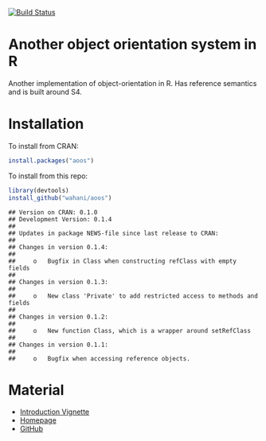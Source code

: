 [![Build Status](https://travis-ci.org/wahani/aoos.png?branch=master)](https://travis-ci.org/wahani/aoos)

# Another object orientation system in R
Another implementation of object-orientation in R. Has reference semantics and is built around S4.

# Installation
To install from CRAN:

```r
install.packages("aoos")
```

To install from this repo:

```r
library(devtools)
install_github("wahani/aoos")
```


```
## Version on CRAN: 0.1.0 
## Development Version: 0.1.4 
## 
## Updates in package NEWS-file since last release to CRAN:
## 
## Changes in version 0.1.4:
## 
##     o   Bugfix in Class when constructing refClass with empty fields
## 
## Changes in version 0.1.3:
## 
##     o   New class 'Private' to add restricted access to methods and fields
## 
## Changes in version 0.1.2:
## 
##     o   New function Class, which is a wrapper around setRefClass
## 
## Changes in version 0.1.1:
## 
##     o   Bugfix when accessing reference objects.
```

# Material

- [Introduction Vignette](https://wahani.github.io/aoos/vignettes/Introduction.html)
- [Homepage](https://wahani.github.io/aoos)
- [GitHub](https://github.com/wahani/aoos)
